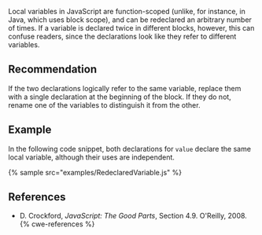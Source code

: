 Local variables in JavaScript are function-scoped (unlike, for instance, in Java, which uses block scope), and can be redeclared an arbitrary number of times. If a variable is declared twice in different blocks, however, this can confuse readers, since the declarations look like they refer to different variables.


## Recommendation
If the two declarations logically refer to the same variable, replace them with a single declaration at the beginning of the block. If they do not, rename one of the variables to distinguish it from the other.


## Example
In the following code snippet, both declarations for `value` declare the same local variable, although their uses are independent.

{% sample src="examples/RedeclaredVariable.js" %}

## References
* D. Crockford, *JavaScript: The Good Parts*, Section 4.9. O'Reilly, 2008.
{% cwe-references %}
